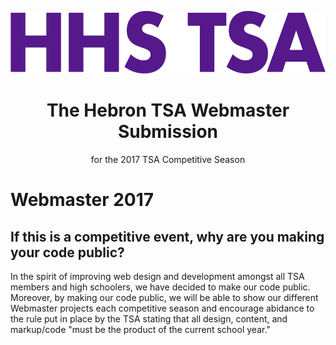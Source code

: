 <p align="center"><img src="https://raw.githubusercontent.com/TheHebronTSA/Webmaster-2017/master/Logo-2017.png" height="100"<p>
<h1 align="center">The Hebron TSA Webmaster Submission</h1>
<p align="center">for the 2017 TSA Competitive Season</p>

# Webmaster 2017

## If this is a competitive event, why are you making your code public?
In the spirit of improving web design and development amongst all TSA members and high schoolers, we have decided to make our code public. Moreover, by making our code public, we will be able to show our different Webmaster projects each competitive season and encourage abidance to the rule put in place by the TSA stating that all design, content, and markup/code "must be the product of the current school year."
